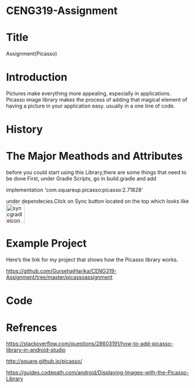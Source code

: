 # CENG319-Assignment

# Title

 Assignment(Picasso)


# Introduction 

Pictures make everything more appealing, especially in applications. Picasso image library makes the process of adding that magical element of having a picture in your application easy. usually in a one line of code.


# History





# The Major Meathods and Attributes

before you could start using this Library,there are some things that need to be done 
First, 
under Gradle Scripts, go in build.gradle and add 

implementation 'com.squareup.picasso:picasso:2.71828'

under dependecies.Click on Sync button located on the top which looks like <img width="51" alt="syncgradleicon" src="https://user-images.githubusercontent.com/43185907/49630410-0356fb00-f9bc-11e8-891a-b667deff6c84.png">
 




# Example Project

Here’s the link for my project that shows how the Picasso library works.

https://github.com/GursehajHarika/CENG319-Assignment/tree/master/picassoassignment




# Code 





# Refrences

https://stackoverflow.com/questions/28603191/how-to-add-picasso-library-in-android-studio

http://square.github.io/picasso/

https://guides.codepath.com/android/Displaying-Images-with-the-Picasso-Library
